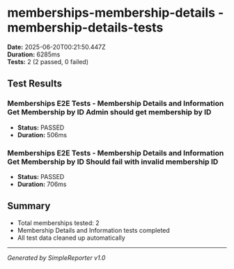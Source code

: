 # memberships-membership-details - membership-details-tests

**Date:** 2025-06-20T00:21:50.447Z  
**Duration:** 6285ms  
**Tests:** 2 (2 passed, 0 failed)

## Test Results


### Memberships E2E Tests - Membership Details and Information Get Membership by ID Admin should get membership by ID
- **Status:** PASSED
- **Duration:** 506ms



### Memberships E2E Tests - Membership Details and Information Get Membership by ID Should fail with invalid membership ID
- **Status:** PASSED
- **Duration:** 706ms



## Summary

- Total memberships tested: 2
- Membership Details and Information tests completed
- All test data cleaned up automatically

---
*Generated by SimpleReporter v1.0*

